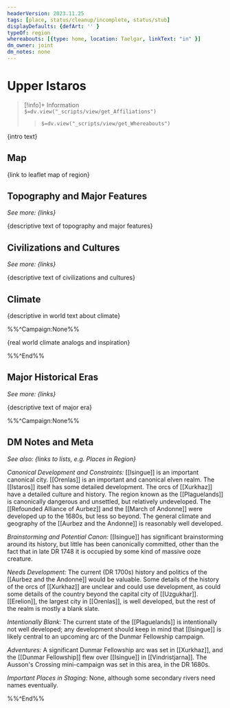 ```yaml
---
headerVersion: 2023.11.25
tags: [place, status/cleanup/incomplete, status/stub]
displayDefaults: {defArt: '' }
typeOf: region
whereabouts: [{type: home, location: Taelgar, linkText: "in" }]
dm_owner: joint
dm_notes: none
---
```

# Upper Istaros
>[!info]+ Information  
> `$=dv.view("_scripts/view/get_Affiliations")`  
>> `$=dv.view("_scripts/view/get_Whereabouts")`

{intro text}
## Map

{link to leaflet map of region}
## Topography and Major Features
_See more: {links}_

{descriptive text of topography and major features}
## Civilizations and Cultures
_See more: {links}_

{descriptive text of civilizations and cultures}
## Climate

{descriptive in world text about climate}

%%^Campaign:None%%

{real world climate analogs and inspiration}

%%^End%%

## Major Historical Eras
_See more: {links}_

{descriptive text of major era}

%%^Campaign:None%%
## DM Notes and Meta
_See also: {links to lists, e.g. Places in Region}_

*Canonical Development and Constraints:* [[Isingue]] is an important canonical city. [[Orenlas]] is an important and canonical elven realm. The [[Istaros]] itself has some detailed development. The orcs of [[Xurkhaz]] have a detailed culture and history. The region known as the [[Plaguelands]] is canonically dangerous and unsettled, but relatively undeveloped. The [[Refounded Alliance of Aurbez]] and the [[March of Andonne]] were developed up to the 1680s, but less so beyond. The general climate and geography of the [[Aurbez and the Andonne]] is reasonably well developed. 

*Brainstorming and Potential Canon:* [[Isingue]] has significant brainstorming around its history, but little has been canonically committed, other than the fact that in late DR 1748 it is occupied by some kind of massive ooze creature. 

*Needs Development:* The current (DR 1700s) history and politics of the [[Aurbez and the Andonne]] would be valuable. Some details of the history of the orcs of [[Xurkhaz]] are unclear and could use development, as could some details of the country beyond the capital city of [[Uzgukhar]]. [[Erelion]], the largest city in [[Orenlas]], is well developed, but the rest of the realm is mostly a blank slate. 

*Intentionally Blank:* The current state of the [[Plaguelands]] is intentionally not well developed; any development should keep in mind that [[Isingue]] is likely central to an upcoming arc of the Dunmar Fellowship campaign. 

*Adventures:* A significant Dunmar Fellowship arc was set in [[Xurkhaz]], and the [[Dunmar Fellowship]] flew over [[Isingue]] in [[Vindristjarna]]. The Ausson's Crossing mini-campaign was set in this area, in the DR 1680s.

*Important Places in Staging:* None, although some secondary rivers need names eventually. 

%%^End%%